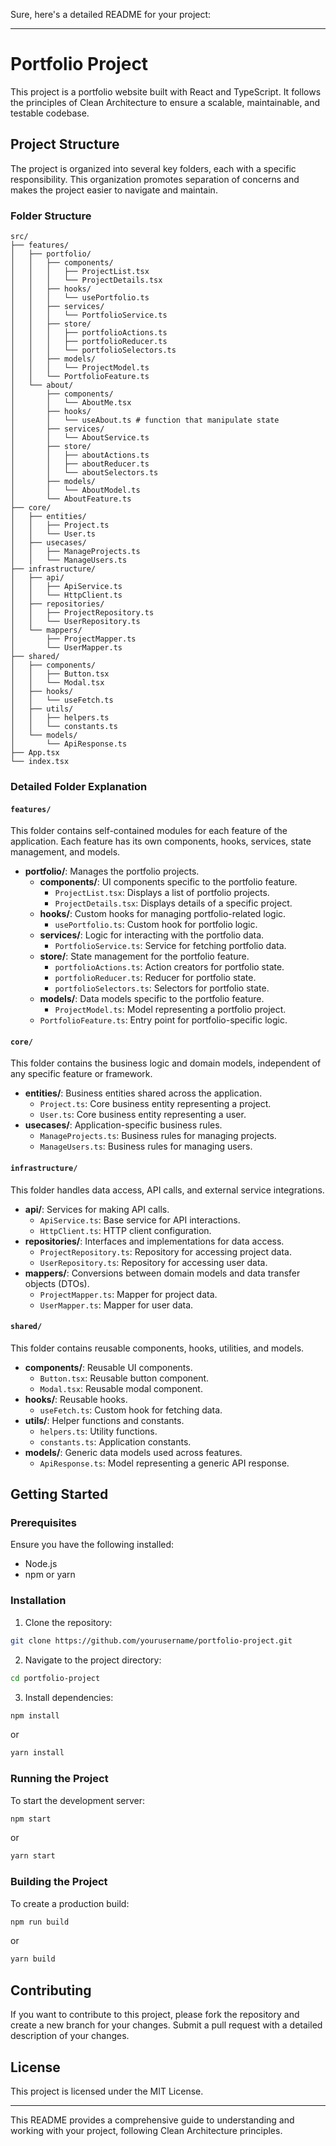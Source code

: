 Sure, here's a detailed README for your project:

---

# Portfolio Project

This project is a portfolio website built with React and TypeScript. It follows the principles of Clean Architecture to ensure a scalable, maintainable, and testable codebase.

## Project Structure

The project is organized into several key folders, each with a specific responsibility. This organization promotes separation of concerns and makes the project easier to navigate and maintain.

### Folder Structure

```
src/
├── features/
│   ├── portfolio/
│   │   ├── components/
│   │   │   ├── ProjectList.tsx
│   │   │   └── ProjectDetails.tsx
│   │   ├── hooks/
│   │   │   └── usePortfolio.ts
│   │   ├── services/
│   │   │   └── PortfolioService.ts
│   │   ├── store/
│   │   │   ├── portfolioActions.ts
│   │   │   ├── portfolioReducer.ts
│   │   │   └── portfolioSelectors.ts
│   │   ├── models/
│   │   │   └── ProjectModel.ts
│   │   └── PortfolioFeature.ts
│   └── about/
│       ├── components/
│       │   └── AboutMe.tsx
│       ├── hooks/
│       │   └── useAbout.ts # function that manipulate state
│       ├── services/
│       │   └── AboutService.ts
│       ├── store/
│       │   ├── aboutActions.ts
│       │   ├── aboutReducer.ts
│       │   └── aboutSelectors.ts
│       ├── models/
│       │   └── AboutModel.ts
│       └── AboutFeature.ts
├── core/
│   ├── entities/
│   │   ├── Project.ts
│   │   └── User.ts
│   ├── usecases/
│   │   ├── ManageProjects.ts
│   │   └── ManageUsers.ts
├── infrastructure/
│   ├── api/
│   │   ├── ApiService.ts
│   │   └── HttpClient.ts
│   ├── repositories/
│   │   ├── ProjectRepository.ts
│   │   └── UserRepository.ts
│   └── mappers/
│       ├── ProjectMapper.ts
│       └── UserMapper.ts
├── shared/
│   ├── components/
│   │   ├── Button.tsx
│   │   └── Modal.tsx
│   ├── hooks/
│   │   └── useFetch.ts
│   ├── utils/
│   │   ├── helpers.ts
│   │   └── constants.ts
│   └── models/
│       └── ApiResponse.ts
├── App.tsx
└── index.tsx
```

### Detailed Folder Explanation

#### `features/`

This folder contains self-contained modules for each feature of the application. Each feature has its own components, hooks, services, state management, and models.

- **portfolio/**: Manages the portfolio projects.
  - **components/**: UI components specific to the portfolio feature.
    - `ProjectList.tsx`: Displays a list of portfolio projects.
    - `ProjectDetails.tsx`: Displays details of a specific project.
  - **hooks/**: Custom hooks for managing portfolio-related logic.
    - `usePortfolio.ts`: Custom hook for portfolio logic.
  - **services/**: Logic for interacting with the portfolio data.
    - `PortfolioService.ts`: Service for fetching portfolio data.
  - **store/**: State management for the portfolio feature.
    - `portfolioActions.ts`: Action creators for portfolio state.
    - `portfolioReducer.ts`: Reducer for portfolio state.
    - `portfolioSelectors.ts`: Selectors for portfolio state.
  - **models/**: Data models specific to the portfolio feature.
    - `ProjectModel.ts`: Model representing a portfolio project.
  - `PortfolioFeature.ts`: Entry point for portfolio-specific logic.


#### `core/`

This folder contains the business logic and domain models, independent of any specific feature or framework.

- **entities/**: Business entities shared across the application.
  - `Project.ts`: Core business entity representing a project.
  - `User.ts`: Core business entity representing a user.
- **usecases/**: Application-specific business rules.
  - `ManageProjects.ts`: Business rules for managing projects.
  - `ManageUsers.ts`: Business rules for managing users.

#### `infrastructure/`

This folder handles data access, API calls, and external service integrations.

- **api/**: Services for making API calls.
  - `ApiService.ts`: Base service for API interactions.
  - `HttpClient.ts`: HTTP client configuration.
- **repositories/**: Interfaces and implementations for data access.
  - `ProjectRepository.ts`: Repository for accessing project data.
  - `UserRepository.ts`: Repository for accessing user data.
- **mappers/**: Conversions between domain models and data transfer objects (DTOs).
  - `ProjectMapper.ts`: Mapper for project data.
  - `UserMapper.ts`: Mapper for user data.

#### `shared/`

This folder contains reusable components, hooks, utilities, and models.

- **components/**: Reusable UI components.
  - `Button.tsx`: Reusable button component.
  - `Modal.tsx`: Reusable modal component.
- **hooks/**: Reusable hooks.
  - `useFetch.ts`: Custom hook for fetching data.
- **utils/**: Helper functions and constants.
  - `helpers.ts`: Utility functions.
  - `constants.ts`: Application constants.
- **models/**: Generic data models used across features.
  - `ApiResponse.ts`: Model representing a generic API response.

## Getting Started

### Prerequisites

Ensure you have the following installed:
- Node.js
- npm or yarn

### Installation

1. Clone the repository:

```bash
git clone https://github.com/yourusername/portfolio-project.git
```

2. Navigate to the project directory:

```bash
cd portfolio-project
```

3. Install dependencies:

```bash
npm install
```
or
```bash
yarn install
```

### Running the Project

To start the development server:

```bash
npm start
```
or
```bash
yarn start
```

### Building the Project

To create a production build:

```bash
npm run build
```
or
```bash
yarn build
```

## Contributing

If you want to contribute to this project, please fork the repository and create a new branch for your changes. Submit a pull request with a detailed description of your changes.

## License

This project is licensed under the MIT License.

---

This README provides a comprehensive guide to understanding and working with your project, following Clean Architecture principles.